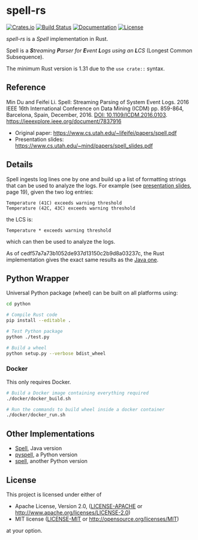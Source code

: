 # spell-rs

[![Crates.io](https://img.shields.io/crates/v/spell.svg)](https://crates.io/crates/spell)
[![Build Status](https://travis-ci.org/nbigaouette/spell-rs.svg?branch=master)](https://travis-ci.org/nbigaouette/spell-rs)
[![Documentation](https://docs.rs/spell/badge.svg)](https://docs.rs/spell)
[![License](https://img.shields.io/crates/l/spell.svg)](#license)

_spell-rs_ is a _Spell_ implementation in Rust.

Spell is a _**S**treaming **P**arser for **E**vent **L**ogs using an **L**CS_ (Longest Common Subsequence).

The minimum Rust version is 1.31 due to the `use crate::` syntax.

## Reference

Min Du and Feifei Li. Spell: Streaming Parsing of System Event Logs. 2016 IEEE 16th International
Conference on Data Mining (ICDM) pp. 859-864, Barcelona, Spain, December, 2016.
[DOI: 10.1109/ICDM.2016.0103](https://www.doi.org/10.1109/ICDM.2016.0103).
https://ieeexplore.ieee.org/document/7837916

* Original paper: https://www.cs.utah.edu/~lifeifei/papers/spell.pdf
* Presentation slides: https://www.cs.utah.edu/~mind/papers/spell_slides.pdf

## Details

Spell ingests log lines one by one and build up a list of formatting strings that can be used to
analyze the logs. For example (see [presentation slides](https://www.cs.utah.edu/~mind/papers/spell_slides.pdf),
page 19), given the two log entries:

```text
Temperature (41C) exceeds warning threshold
Temperature (42C, 43C) exceeds warning threshold
```

the LCS is:

```text
Temperature * exceeds warning threshold
```

which can then be used to analyze the logs.

As of cedf57a7a73b1052de937d13150c2b9d8a03237c, the Rust implementation gives the exact same results
as the [Java one](https://github.com/EddiePi/Spell).

## Python Wrapper

Universal Python package (wheel) can be built on all platforms using:

```sh
cd python

# Compile Rust code
pip install --editable .

# Test Python package
python ./test.py

# Build a wheel
python setup.py --verbose bdist_wheel
```

### Docker

This only requires Docker.

```sh
# Build a Docker image containing everything required
./docker/docker_build.sh

# Run the commands to build wheel inside a docker container
./docker/docker_run.sh
```

## Other Implementations

* [Spell](https://github.com/EddiePi/Spell), Java version
* [pyspell](https://github.com/bave/pyspell), a Python version
* [spell](https://github.com/logforensicator/spell), another Python version

## License

This project is licensed under either of

* Apache License, Version 2.0, ([LICENSE-APACHE](LICENSE-APACHE) or
  http://www.apache.org/licenses/LICENSE-2.0)
* MIT license ([LICENSE-MIT](LICENSE-MIT) or
  http://opensource.org/licenses/MIT)

at your option.
